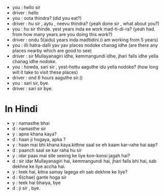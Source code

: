 - you : hello sir
- driver : hello
- you : oota thindra? (did you eat?)
- driver : hu sir , aytu , neevu thindra? (yeah done sir , what about you?) 
- you : hu sir thinde. yest years inda ee work mad-ti-di-ra? (yeah had. from how many years are you doing this work?)
- driver : ondu 5(aidu) years inda madtidini.(i am working from 5 years)
- you : illi hatra-dalli yav yav places nodoke chanag idhe  (are there any places nearby which are good to see)
- driver : sir Mullayanagiri idhe, kemmangundi idhe, jhari falls idhe yella chanag idhe nodoke.
- you : howda, sari sir , yest-hottu aaguthe idu yella nodoke? (how long will it take to visit these places)
- driver : ond 6 hours aaguthe sir.()
- you : sari sir, bye.
- driver : sari sir bye.

# In Hindi
- y : namasthe bhai
- d : namasthe sir
- y : apne khana kaya?
- d : haan ji hogaya, apka ?
- y : haan mai bhi khana kaya.kithne saal se eh kaam kar-rahe hai aap?
- d : paanch saal se kar raha hu sir
- y : idar paas mai site seeing ke liye kon-konsi jagah hai?
- d : sir idar  Mullayanagiri hai, kemmangundi hai, jhari falls bhi hai, sab dekhne ke liye accha hai.
- y : teek hai, kitna samay lagega eh sab dekhne ke liye?
- d : 6(chae) gante hoga sir
- y : teek hai bhaiya, bye
- d : ji sir , bye.

